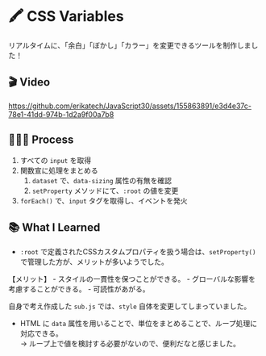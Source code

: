 # 🖍️ CSS Variables
リアルタイムに、「余白」「ぼかし」「カラー」を変更できるツールを制作しました！

## 🎬 Video
https://github.com/erikatech/JavaScript30/assets/155863891/e3d4e37c-78e1-41dd-974b-1d2a9f00a7b8

## 👩🏽‍🍳 Process
1. すべての `input` を取得
2. 関数宣に処理をまとめる
	1. `dataset` で、`data-sizing` 属性の有無を確認
	2. `setProperty` メソッドにて、`:root` の値を変更
3. `forEach()` で、`input` タグを取得し、イベントを発火

## 📚 What I Learned
  - `:root` で定義されたCSSカスタムプロパティを扱う場合は、`setProperty()` で管理した方が、メリットが多いようでした。

  【メリット】
    - スタイルの一貫性を保つことができる。
    - グローバルな影響を考慮することができる。
    - 可読性があがる。

  自身で考え作成した `sub.js` では、`style` 自体を変更してしまっていました。

  - HTML に `data` 属性を用いることで、単位をまとめることで、ループ処理に対応できる。<br>-> ループ上で値を検討する必要がないので、便利だなと感じました。